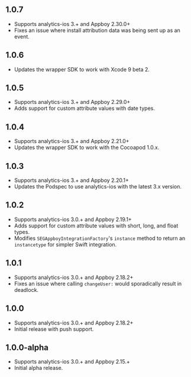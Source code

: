 ## 1.0.7
* Supports analytics-ios 3.+ and Appboy 2.30.0+
* Fixes an issue where install attribution data was being sent up as an event.

## 1.0.6
* Updates the wrapper SDK to work with Xcode 9 beta 2.

## 1.0.5
* Supports analytics-ios 3.+ and Appboy 2.29.0+
* Adds support for custom attribute values with date types.

## 1.0.4
* Supports analytics-ios 3.+ and Appboy 2.21.0+
* Updates the wrapper SDK to work with the Cocoapod 1.0.x.

## 1.0.3
* Supports analytics-ios 3.+ and Appboy 2.20.1+
* Updates the Podspec to use analytics-ios with the latest 3.x version.

## 1.0.2
* Supports analytics-ios 3.0.+ and Appboy 2.19.1+
* Adds support for custom attribute values with short, long, and float types.
* Modifies `SEGAppboyIntegrationFactory`'s `instance` method to return an `instancetype` for simpler Swift integration.

## 1.0.1
* Supports analytics-ios 3.0.+ and Appboy 2.18.2+
* Fixes an issue where calling `changeUser:` would sporadically result in deadlock.

## 1.0.0
* Supports analytics-ios 3.0.+ and Appboy 2.18.2+
* Initial release with push support.

## 1.0.0-alpha
* Supports analytics-ios 3.0.+ and Appboy 2.15.+
* Initial alpha release.
